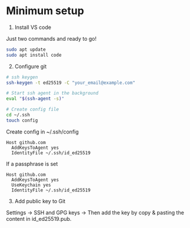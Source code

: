 # Minimum setup

1. Install VS code

Just two commands and ready to go!

```bash
sudo apt update
sudo apt install code

```

2. Configure git

```bash
# ssh keygen
ssh-keygen -t ed25519 -C "your_email@example.com"

# Start ssh agent in the background
eval "$(ssh-agent -s)"

# Create config file
cd ~/.ssh
touch config
```

Create config in ~/.ssh/config

```
Host github.com
  AddKeysToAgent yes
  IdentityFile ~/.ssh/id_ed25519
```

If a passphrase is set

```
Host github.com
  AddKeysToAgent yes
  UseKeychain yes
  IdentityFile ~/.ssh/id_ed25519
```

3. Add public key to Git

Settings -> SSH and GPG keys -> Then add the key by copy & pasting the content in id_ed25519.pub.